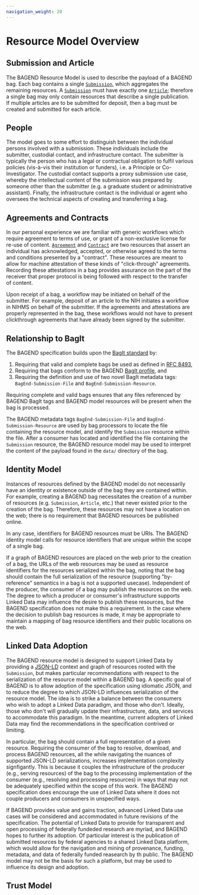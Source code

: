 ```yaml
---
navigation_weight: 20
---
```

# Resource Model Overview

## Submission and Article
The BAGEND Resource Model is used to describe the payload of a BAGEND bag.  Each bag contains a single [`Submission`][4], which aggregates the remaining resources.  A [`Submission`][4] must have exactly one [`Article`][5]; therefore a single bag may only contain resources that describe a single publication.  If multiple articles are to be submitted for deposit, then a bag must be created and submitted for each article.

## People
The model goes to some effort to distinguish between the individual persons involved with a submission.  These individuals include the submitter, custodial contact, and infrastructure contact.  The submitter is typically the person who has a legal or contractual obligation to fulfil various policies (vis-&#xe0;-vis their institution or funders), i.e. a Principle or Co-Investigator.  The custodial contact supports a proxy submission use case, whereby the intellectual content of the submission was prepared by someone other than the submitter (e.g. a graduate student or administrative assistant).  Finally, the infrastructure contact is the individual or agent who oversees the technical aspects of creating and transferring a bag.

## Agreements and Contracts
In our personal experience we are familiar with generic workflows which require agreement to terms of use, or grant of a non-exclusive license for re-use of content.  [`Agreement`][6] and [`Contract`][7] are two resources that assert an individual has acknowledged, accepted, or otherwise agreed to the terms and conditions presented by a "contract".  These resources are meant to allow for machine attestation of these kinds of "click-through" agreements.  Recording these attestations in a bag provides assurance on the part of the receiver that proper protocol is being followed with respect to the transfer of content.

Upon receipt of a bag, a workflow may be initiated on behalf of the submitter.  For example, deposit of an article to the NIH initiates a workflow in NIHMS on behalf of the submitter.  If the agreements and attestations are properly represented in the bag, these workflows would not have to present clickthrough agreements that have already been signed by the submitter.

## Relationship to BagIt
The BAGEND specification builds upon the [BagIt standard][1] by:
1. Requiring that valid and complete bags be used as defined in [RFC 8493][1], 
2. Requiring that bags conform to the BAGEND [BagIt profile][2], and 
3. Requiring the definition and use of two novel BagIt metadata tags: `BagEnd-Submission-File` and `BagEnd-Submission-Resource`.

Requiring complete and valid bags ensures that any files referenced by BAGEND BagIt tags and BAGEND model resources will be present when the bag is processed.  

The BAGEND metadata tags `BagEnd-Submission-File` and `BagEnd-Submission-Resource` are used by bag processors to locate the file containing the resource model, and identify the `Submission` resource within the file.  After a consumer has located and identified the file containing the `Submission` resource, the BAGEND resource model may be used to interpret the content of the payload found in the `data/` directory of the bag.

## Identity Model
Instances of resources defined by the BAGEND model do not necessarily have an identity or existence outside of the bag they are contained within.  For example, creating a BAGEND bag necessitates the creation of a number of resources (e.g. `Submission`, `Article`, etc.) that never existed prior to the creation of the bag.  Therefore, these resources may not have a location on the web; there is no requirement that BAGEND resources be published online.

In any case, identifiers for BAGEND resources must be URIs.  The BAGEND identity model calls for resource identifiers that are unique within the scope of a single bag.

If a graph of BAGEND resources are placed on the web prior to the creation of a bag, the URLs of the web resources may be used as resource identifiers for the resources serialized within the bag, noting that the bag should contain the full serialization of the resource (supporting "by-reference" semantics in a bag is not a supported usecase).  Independent of the producer, the consumer of a bag may publish the resources on the web.  The degree to which a producer or consumer's infrastructure supports Linked Data may influence the desire to publish these resources, but the BAGEND specification does not make this a requirement.  In the case where the decision to publish bag resources is made, it may be appropriate to maintain a mapping of bag resource identifiers and their public locations on the web.

## Linked Data Adoption
The BAGEND resource model is designed to support Linked Data by providing a [JSON-LD][3] context and graph of resources rooted with the `Submission`, but makes particular recommendations with respect to the serialization of the resource model within a BAGEND bag.  A specific goal of BAGEND is to allow adoption of the specification using idiomatic JSON, and to reduce the degree to which JSON-LD influences serialization of the resource model.  The idea is to strike a balance between the consumers who wish to adopt a Linked Data paradigm, and those who don't.  Ideally, those who don't will gradually update their infrastructure, data, and services to accommodate this paradigm.  In the meantime, current adopters of Linked Data may find the recommendations in the specification contrived or limiting.

In particular, the bag should contain a full representation of a given resource.  Requiring the consumer of the bag to resolve, download, and process BAGEND resources, all the while navigating the nuances of supported JSON-LD serializations, increases implementation complexity signfigantly.  This is because it couples the infrastructure of the producer (e.g., serving resources) of the bag to the processing implementation of the consumer (e.g., resolving and processing resources) in ways that may not be adequately specified within the scope of this work.  The BAGEND specification does encourage the use of Linked Data where it does not couple producers and consumers in unspecified ways.

If BAGEND provides value and gains traction, advanced Linked Data use cases will be considered and accommodated in future revisions of the specification.  The potential of Linked Data to provide for transparent and open processing of federally fundeded research are myriad, and BAGEND hopes to further its adoption.  Of particular interest is the publication of submitted resources by federal agencies to a shared Linked Data platform, which would allow for the navigation and mining of provenance, funding, metadata, and data of federally funded reasearch by th public.  The BAGEND model may not be the basis for such a platform, but may be used to influence its design and adoption.

## Trust Model



[1]: https://tools.ietf.org/html/rfc8493
[2]: http://bagend.io/bagit-profile/0.1/
[3]: https://www.w3.org/TR/json-ld11/
[4]: /model-datadictionary.html#submission
[5]: /model-datadictionary.html#article
[6]: /model-datadictionary.html#agreement
[7]: /model-datadictionary.html#contract
